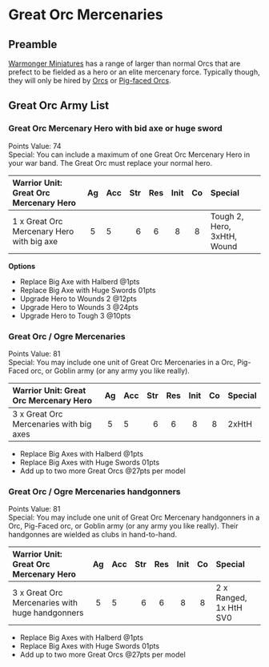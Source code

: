 # Great Orc Mercenaries

## Preamble
[Warmonger Miniatures](https://www.warmongerminiatures.com/) has a range of larger than normal Orcs that are prefect to be fielded as a hero or an elite mercenary force.  Typically though, they will only be hired by [Orcs](https://thisgaminglife.uk/tag/orcs/) or [Pig-faced Orcs](https://thisgaminglife.uk/tag/pig-faced-orcs/).

## Great Orc Army List

### Great Orc Mercenary Hero with bid axe or huge sword
Points Value: 74<BR>
Special: You can include a maximum of one Great Orc Mercenary Hero in your war band.  The Great Orc must replace your normal hero.

| Warrior Unit: Great Orc Mercenary Hero    | Ag   | Acc | Str  | Res | Init | Co   | Special                     |
|:------------------------------------------|:----:|:----|-----:|:---:|:----:|:----:|:----------------------------|
| 1 x Great Orc Mercenary Hero with big axe |  5   | 5   | 6    | 6   | 8    | 8    | Tough 2, Hero, 3xHtH, Wound |

**Options**
 * Replace Big Axe with Halberd @1pts
 * Replace Big Axe with Huge Swords 01pts
 * Upgrade Hero to Wounds 2 @12pts
 * Upgrade Hero to Wounds 3 @24pts
 * Upgrade Hero to Tough 3 @10pts


### Great Orc / Ogre Mercenaries
Points Value: 81<BR>
Special: You may include one unit of Great Orc Mercenaries in a Orc, Pig-Faced orc, or Goblin army (or any army you like really).

| Warrior Unit: Great Orc Mercenary Hero    | Ag   | Acc | Str  | Res | Init | Co   | Special                     |
|:------------------------------------------|:----:|:----|-----:|:---:|:----:|:----:|:----------------------------|
| 3 x Great Orc Mercenaries with big axes   |  5   | 5   | 6    | 6   | 8    | 8    | 2xHtH                       |
 * Replace Big Axes with Halberd @1pts
 * Replace Big Axes with Huge Swords 01pts
 * Add up to two more Great Orcs @27pts per model

### Great Orc / Ogre Mercenaries handgonners
Points Value: 81<BR>
Special: You may include one unit of Great Orc Mercenary handgonners in a Orc, Pig-Faced orc, or Goblin army (or any army you like really).  Their handgonnes are wielded as clubs in hand-to-hand.

| Warrior Unit: Great Orc Mercenary Hero          | Ag   | Acc | Str  | Res | Init | Co   | Special                       |
|:------------------------------------------------|:----:|:----|-----:|:---:|:----:|:----:|:------------------------------|
| 3 x Great Orc Mercenaries with huge handgonners |  5   | 5   | 6    | 6   | 8    | 8    | 2 x Ranged, 1x HtH SV0        |
 * Replace Big Axes with Halberd @1pts
 * Replace Big Axes with Huge Swords 01pts
 * Add up to two more Great Orcs @27pts per model



